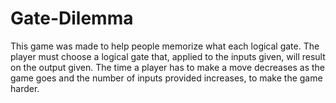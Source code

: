 # Gate-Dilemma
This game was made to help people memorize what each logical gate. The player must choose a logical gate that, applied to the inputs given, will result on the output given. The time a player has to make a move decreases as the game goes and the number of inputs provided increases, to make the game harder. 
